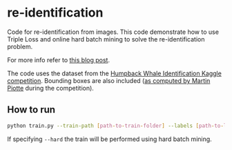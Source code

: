 # re-identification
Code for re-identification from images. This code demonstrate how to use Triple Loss and online hard batch mining
to solve the re-identification problem.

For more info refer to [this blog post](https://lorenzopeppoloni.com/reidentification/).

The code uses the dataset from the  [Humpback Whale Identification Kaggle competition](https://www.kaggle.com/c/humpback-whale-identification). Bounding boxes are also included ([as computed by Martin Piotte](https://www.kaggle.com/martinpiotte/bounding-box-model/output) during the competition).

## How to run

```bash
python train.py --train-path [path-to-train-folder] --labels [path-to-labels-csv] --boxes [path-to-boxes-csv] --output-dir [output-dir] [--verbose] [--hard]
```

If specifying `--hard` the train will be performed using hard batch mining.
